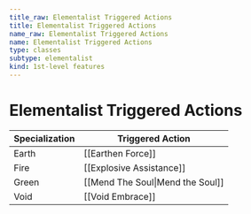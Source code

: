```yaml
---
title_raw: Elementalist Triggered Actions
title: Elementalist Triggered Actions
name_raw: Elementalist Triggered Actions
name: Elementalist Triggered Actions
type: classes
subtype: elementalist
kind: 1st-level features
---
```


# Elementalist Triggered Actions

| Specialization | Triggered Action                 |
| -------------- | -------------------------------- |
| Earth          | [[Earthen Force]]                |
| Fire           | [[Explosive Assistance]]         |
| Green          | [[Mend The Soul\|Mend the Soul]] |
| Void           | [[Void Embrace]]                 |
